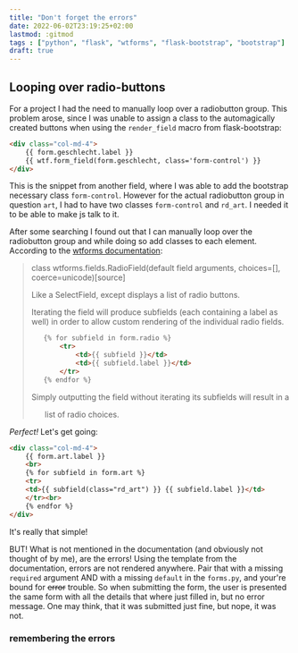 ```yaml
--- 
title: "Don't forget the errors"
date: 2022-06-02T23:19:25+02:00 
lastmod: :gitmod
tags : ["python", "flask", "wtforms", "flask-bootstrap", "bootstrap"] 
draft: true
---
```


## Looping over radio-buttons
For a project I had the need to manually loop over a radiobutton group. 
This problem arose, since I was unable to assign a class to the automagically created buttons when using the `render_field` macro from flask-bootstrap:
```html
<div class="col-md-4">
    {{ form.geschlecht.label }}
    {{ wtf.form_field(form.geschlecht, class='form-control') }}
</div>
```
This is the snippet from another field, where I was able to add the bootstrap necessary class `form-control`. However for the actual radiobutton group in question `art`, I had to have two classes `form-control` and `rd_art`. I needed it to be able to make js talk to it.

After some searching I found out that I can manually loop over the radiobutton group and while doing so add classes to each element.
According to the [wtforms documentation](https://wtforms.readthedocs.io/en/2.3.x/_modules/wtforms/fields/core/#RadioField):

>class wtforms.fields.RadioField(default field arguments, choices=[], coerce=unicode)[source]
>
>    Like a SelectField, except displays a list of radio buttons.
>
>    Iterating the field will produce subfields (each containing a label as well) in order to allow custom rendering of the individual radio fields.
>```html
>    {% for subfield in form.radio %}
>        <tr>
>            <td>{{ subfield }}</td>
>            <td>{{ subfield.label }}</td>
>        </tr>
>    {% endfor %}
>```
>    Simply outputting the field without iterating its subfields will result in a <ul> list of radio choices.

*Perfect!* Let's get going:
```html
<div class="col-md-4">
    {{ form.art.label }}
    <br>
    {% for subfield in form.art %}
    <tr>
    <td>{{ subfield(class="rd_art") }} {{ subfield.label }}</td>
    </tr><br>
    {% endfor %}
</div>
```

It's really that simple!

BUT! What is not mentioned in the documentation (and obviously not thought of by me), are the errors! Using the template from the documentation, errors are not rendered anywhere. Pair that with a missing `required` argument AND with a missing `default` in the `forms.py`, and your're bound for ~~error~~ trouble.
So when submitting the form, the user is presented the same form with all the details that where just filled in, but no error message. One may think, that it was submitted just fine, but nope, it was not.

### remembering the errors



